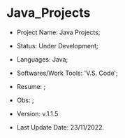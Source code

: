 # Java_Projects

- Project Name: Java Projects;
- Status: Under Development;
- Languages: Java;
- Softwares/Work Tools: 'V.S. Code';
- Resume: ;
- Obs: ;
- Version: v.1.1.5


- Last Update Date: 23/11/2022.

##
